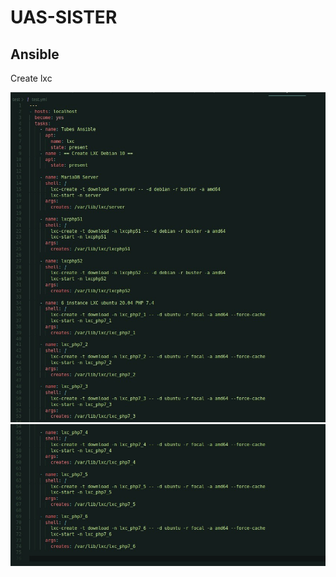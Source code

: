 # UAS-SISTER

## Ansible

Create lxc 

 ![lxc1](https://github.com/azkalazkyaa/UAS-SISTER/blob/main/ASSETS/LXC%20PADA%20ANSIBLE.jpeg)
 ![lxc2](https://github.com/azkalazkyaa/UAS-SISTER/blob/main/ASSETS/LXC%20PADA%20ANSIBLE%202.jpeg)

 
